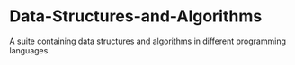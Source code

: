 # Data-Structures-and-Algorithms
A suite containing data structures and algorithms in different programming languages.
